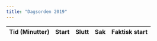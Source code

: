 ```yaml
---
title: "Dagsorden 2019"
---
```


|  Tid (Minutter) | Start   | Slutt   | Sak   | Faktisk start   |
|---|---|---|---|---|